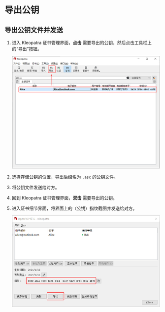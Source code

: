 # 导出公钥

## 导出公钥文件并发送

1. 进入 Kleopatra 证书管理界面，**点击** 需要导出的公钥，然后点击工具栏上的“导出”按钮。

    ![导出公钥按钮](exporting-public-key/exporting-public-key-button.png)

2. 选择存储公钥的位置，导出后缀名为 `.asc` 的公钥文件。

3. 将公钥文件发送给对方。

4. 回到 Kleopatra 证书管理界面，**双击** 需要导出的公钥。

5. 进入证书细节界面，将界面上的（公钥）指纹截图并发送给对方。

    ![证书细节](exporting-public-key/certificate-detail.png)